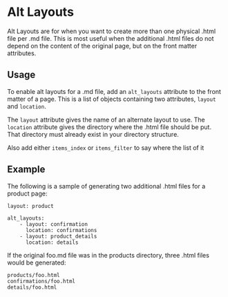 # Alt Layouts

Alt Layouts are for when you want to create more than one physical .html file per .md file.  This is most useful when the additional .html files do not depend on the content of the original page, but on the front matter attributes.

## Usage

To enable alt layouts for a .md file, add an `alt_layouts` attribute to the front matter of a page.  This is a list of objects containing two attributes, `layout` and `location`.

The `layout` attribute gives the name of an alternate layout to use.  The `location` attribute gives the directory where the .html file should be put.  That directory must already exist in your directory structure.

Also add either `items_index` or `items_filter` to say where the list of it

## Example

The following is a sample of generating two additional .html files for a product page:

```
layout: product

alt_layouts:
    - layout: confirmation
      location: confirmations
    - layout: product_details
      location: details
```

If the original foo.md file was in the products directory, three .html files would be generated:

```
products/foo.html
confirmations/foo.html
details/foo.html
```
